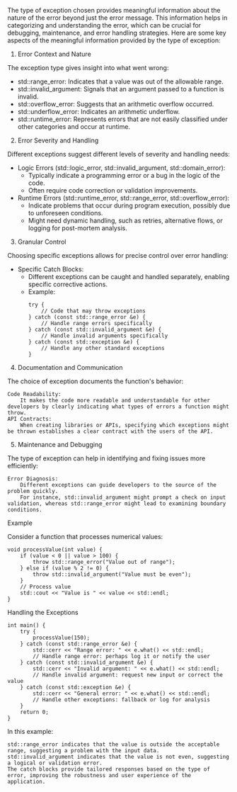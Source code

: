The type of exception chosen provides meaningful information about the nature of the error beyond just the error message. This information helps in categorizing and understanding the error, which can be crucial for debugging, maintenance, and error handling strategies. Here are some key aspects of the meaningful information provided by the type of exception:
1. Error Context and Nature

The exception type gives insight into what went wrong:

* std::range_error: Indicates that a value was out of the allowable range.
* std::invalid_argument: Signals that an argument passed to a function is invalid.
* std::overflow_error: Suggests that an arithmetic overflow occurred.
* std::underflow_error: Indicates an arithmetic underflow.
* std::runtime_error: Represents errors that are not easily classified under other categories and occur at runtime.

2. Error Severity and Handling

Different exceptions suggest different levels of severity and handling needs:

* Logic Errors (std::logic_error, std::invalid_argument, std::domain_error):
	* Typically indicate a programming error or a bug in the logic of the code.
	* Often require code correction or validation improvements.
* Runtime Errors (std::runtime_error, std::range_error, std::overflow_error):
    * Indicate problems that occur during program execution, possibly due to unforeseen conditions.
    * Might need dynamic handling, such as retries, alternative flows, or logging for post-mortem analysis.

3. Granular Control

Choosing specific exceptions allows for precise control over error handling:

* Specific Catch Blocks:
	* Different exceptions can be caught and handled separately, enabling specific corrective actions.
    * Example:
		```
		try {
    		// Code that may throw exceptions
		} catch (const std::range_error &e) {
    		// Handle range errors specifically
		} catch (const std::invalid_argument &e) {
    		// Handle invalid arguments specifically
		} catch (const std::exception &e) {
    		// Handle any other standard exceptions
		}
		```
4. Documentation and Communication

The choice of exception documents the function's behavior:

    Code Readability:
        It makes the code more readable and understandable for other developers by clearly indicating what types of errors a function might throw.
    API Contracts:
        When creating libraries or APIs, specifying which exceptions might be thrown establishes a clear contract with the users of the API.

5. Maintenance and Debugging

The type of exception can help in identifying and fixing issues more efficiently:

    Error Diagnosis:
        Different exceptions can guide developers to the source of the problem quickly.
        For instance, std::invalid_argument might prompt a check on input validation, whereas std::range_error might lead to examining boundary conditions.

Example

Consider a function that processes numerical values:
```
void processValue(int value) {
    if (value < 0 || value > 100) {
        throw std::range_error("Value out of range");
    } else if (value % 2 != 0) {
        throw std::invalid_argument("Value must be even");
    }
    // Process value
    std::cout << "Value is " << value << std::endl;
}
```
Handling the Exceptions
```
int main() {
    try {
        processValue(150);
    } catch (const std::range_error &e) {
        std::cerr << "Range error: " << e.what() << std::endl;
        // Handle range error: perhaps log it or notify the user
    } catch (const std::invalid_argument &e) {
        std::cerr << "Invalid argument: " << e.what() << std::endl;
        // Handle invalid argument: request new input or correct the value
    } catch (const std::exception &e) {
        std::cerr << "General error: " << e.what() << std::endl;
        // Handle other exceptions: fallback or log for analysis
    }
    return 0;
}
```
In this example:

    std::range_error indicates that the value is outside the acceptable range, suggesting a problem with the input data.
    std::invalid_argument indicates that the value is not even, suggesting a logical or validation error.
    The catch blocks provide tailored responses based on the type of error, improving the robustness and user experience of the application.

